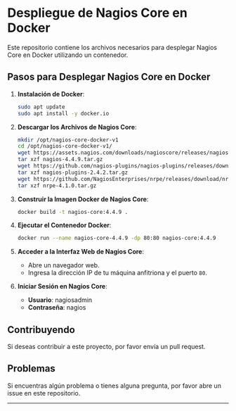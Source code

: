 # Despliegue de Nagios Core en Docker

Este repositorio contiene los archivos necesarios para desplegar Nagios Core en Docker utilizando un contenedor.

## Pasos para Desplegar Nagios Core en Docker

1. **Instalación de Docker**:
   ```bash
   sudo apt update
   sudo apt install -y docker.io
   ```

2. **Descargar los Archivos de Nagios Core**:
   ```bash
   mkdir /opt/nagios-core-docker-v1
   cd /opt/nagios-core-docker-v1/
   wget https://assets.nagios.com/downloads/nagioscore/releases/nagios-4.4.9.tar.gz
   tar xzf nagios-4.4.9.tar.gz 
   wget https://github.com/nagios-plugins/nagios-plugins/releases/download/release-2.4.2/nagios-plugins-2.4.2.tar.gz
   tar xzf nagios-plugins-2.4.2.tar.gz 
   wget https://github.com/NagiosEnterprises/nrpe/releases/download/nrpe-4.1.0/nrpe-4.1.0.tar.gz
   tar xzf nrpe-4.1.0.tar.gz 
   ```

3. **Construir la Imagen Docker de Nagios Core**:
   ```bash
   docker build -t nagios-core:4.4.9 .
   ```

4. **Ejecutar el Contenedor Docker**:
   ```bash
   docker run --name nagios-core-4.4.9 -dp 80:80 nagios-core:4.4.9
   ```

5. **Acceder a la Interfaz Web de Nagios Core**:
   - Abre un navegador web.
   - Ingresa la dirección IP de tu máquina anfitriona y el puerto `80`.

6. **Iniciar Sesión en Nagios Core**:
   - **Usuario**: nagiosadmin
   - **Contraseña**: nagios

## Contribuyendo

Si deseas contribuir a este proyecto, por favor envía un pull request.

## Problemas

Si encuentras algún problema o tienes alguna pregunta, por favor abre un issue en este repositorio.

---




